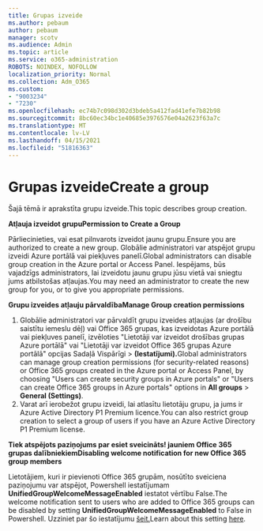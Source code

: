 ```yaml
---
title: Grupas izveide
ms.author: pebaum
author: pebaum
manager: scotv
ms.audience: Admin
ms.topic: article
ms.service: o365-administration
ROBOTS: NOINDEX, NOFOLLOW
localization_priority: Normal
ms.collection: Adm_O365
ms.custom:
- "9003234"
- "7230"
ms.openlocfilehash: ec74b7c098d302d3bdeb5a412fad41efe7b82b98
ms.sourcegitcommit: 8bc60ec34bc1e40685e3976576e04a2623f63a7c
ms.translationtype: MT
ms.contentlocale: lv-LV
ms.lasthandoff: 04/15/2021
ms.locfileid: "51816363"
---
```

# <a name="create-a-group"></a><span data-ttu-id="7299c-102">Grupas izveide</span><span class="sxs-lookup"><span data-stu-id="7299c-102">Create a group</span></span>

<span data-ttu-id="7299c-103">Šajā tēmā ir aprakstīta grupu izveide.</span><span class="sxs-lookup"><span data-stu-id="7299c-103">This topic describes group creation.</span></span>

<span data-ttu-id="7299c-104">**Atļauja izveidot grupu**</span><span class="sxs-lookup"><span data-stu-id="7299c-104">**Permission to Create a Group**</span></span>

<span data-ttu-id="7299c-105">Pārliecinieties, vai esat pilnvarots izveidot jaunu grupu.</span><span class="sxs-lookup"><span data-stu-id="7299c-105">Ensure you are authorized to create a new group.</span></span> <span data-ttu-id="7299c-106">Globālie administratori var atspējot grupu izveidi Azure portālā vai piekļuves panelī.</span><span class="sxs-lookup"><span data-stu-id="7299c-106">Global administrators can disable group creation in the Azure portal or Access Panel.</span></span> <span data-ttu-id="7299c-107">Iespējams, būs vajadzīgs administrators, lai izveidotu jaunu grupu jūsu vietā vai sniegtu jums atbilstošas atļaujas.</span><span class="sxs-lookup"><span data-stu-id="7299c-107">You may need an administrator to create the new group for you, or to give you appropriate permissions.</span></span>

<span data-ttu-id="7299c-108">**Grupu izveides atļauju pārvaldība**</span><span class="sxs-lookup"><span data-stu-id="7299c-108">**Manage Group creation permissions**</span></span>

1. <span data-ttu-id="7299c-109">Globālie administratori var pārvaldīt grupu izveides atļaujas (ar drošību saistītu iemeslu dēļ) vai Office 365 grupas, kas izveidotas Azure portālā vai piekļuves panelī, izvēloties "Lietotāji var izveidot drošības grupas Azure portālā" vai "Lietotāji var izveidot Office 365 grupas Azure portālā" opcijas Sadaļā Vispārīgi  >  **(Iestatījumi).**</span><span class="sxs-lookup"><span data-stu-id="7299c-109">Global administrators can manage group creation permissions (for security-related reasons) or Office 365 groups created in the Azure portal or Access Panel, by choosing "Users can create security groups in Azure portals" or "Users can create Office 365 groups in Azure portals" options in **All groups** > **General (Settings)**.</span></span>
2. <span data-ttu-id="7299c-110">Varat arī ierobežot grupu izveidi, lai atlasītu lietotāju grupu, ja jums ir Azure Active Directory P1 Premium licence.</span><span class="sxs-lookup"><span data-stu-id="7299c-110">You can also restrict group creation to select a group of users if you have an Azure Active Directory P1 Premium license.</span></span>

<span data-ttu-id="7299c-111">**Tiek atspējots paziņojums par esiet sveicināts! jauniem Office 365 grupas dalībniekiem**</span><span class="sxs-lookup"><span data-stu-id="7299c-111">**Disabling welcome notification for new Office 365 group members**</span></span>

<span data-ttu-id="7299c-112">Lietotājiem, kuri ir pievienoti Office 365 grupām, nosūtīto sveiciena paziņojumu var atspējot, Powershell iestatījumam **UnifiedGroupWelcomeMessageEnabled** iestatot vērtību False.</span><span class="sxs-lookup"><span data-stu-id="7299c-112">The welcome notification sent to users who are added to Office 365 groups can be disabled by setting **UnifiedGroupWelcomeMessageEnabled** to False in Powershell.</span></span> <span data-ttu-id="7299c-113">Uzziniet par šo iestatījumu [šeit.](https://docs.microsoft.com/powershell/module/exchange/set-unifiedgroup?view=exchange-ps&preserve-view=true)</span><span class="sxs-lookup"><span data-stu-id="7299c-113">Learn about this setting [here](https://docs.microsoft.com/powershell/module/exchange/set-unifiedgroup?view=exchange-ps&preserve-view=true).</span></span>

